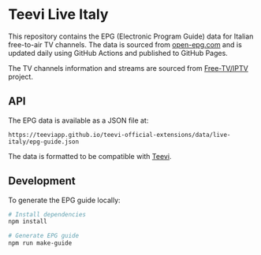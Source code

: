 # Teevi Live Italy

This repository contains the EPG (Electronic Program Guide) data for Italian free-to-air TV channels. The data is sourced from [open-epg.com](https://www.open-epg.com) and is updated daily using GitHub Actions and published to GitHub Pages.

The TV channels information and streams are sourced from [Free-TV/IPTV](https://github.com/Free-TV/IPTV) project.

## API

The EPG data is available as a JSON file at:

```
https://teeviapp.github.io/teevi-official-extensions/data/live-italy/epg-guide.json
```

The data is formatted to be compatible with [Teevi](https://github.com/teeviapp/teevi-ts).

## Development

To generate the EPG guide locally:

```bash
# Install dependencies
npm install

# Generate EPG guide
npm run make-guide
```

